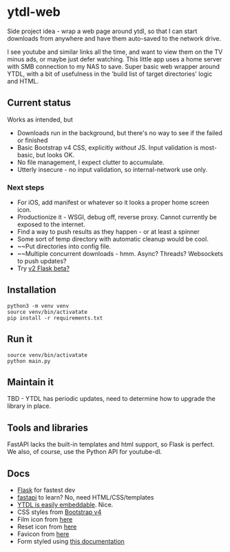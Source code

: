 # ytdl-web
Side project idea - wrap a web page around ytdl, so that I can start downloads from anywhere and have them
auto-saved to the network drive.

I see youtube and similar links all the time, and want to view them on the TV minus ads, or maybe just defer
watching. This little app uses a home server with SMB connection to my NAS to save. Super basic web wrapper 
around YTDL, with a bit of usefulness in the 'build list of target directories' logic and HTML.

## Current status

Works as intended, but
- Downloads run in the background, but there's no way to see if the failed or finished
- Basic Bootstrap v4 CSS, explicitly _without_ JS. Input validation is most-basic, but looks OK.
- No file management, I expect clutter to accumulate.
- Utterly insecure - no input validation, so internal-network use only.

### Next steps
- For iOS, add manifest or whatever so it looks a proper home screen icon.
- Productionize it - WSGI, debug off, reverse proxy. Cannot currently be exposed to the internet.
- Find a way to push results as they happen - or at least a spinner
- Some sort of temp directory with automatic cleanup would be cool.
- ~~Put directories into config file.
- ~~Multiple concurrent downloads - hmm. Async? Threads? Websockets to push updates?
- Try [v2 Flask beta?](https://www.reddit.com/r/Python/comments/msbt3p/flask_20_is_coming_please_help_us_test/)

## Installation

	python3 -m venv venv
	source venv/bin/activatate
	pip install -r requirements.txt
	
## Run it

	source venv/bin/activatate
	python main.py

## Maintain it

TBD - YTDL has periodic updates, need to determine how to upgrade the library in place.

## Tools and libraries

FastAPI lacks the built-in templates and html support, so Flask is perfect. We also, of course, use 
the Python API for youtube-dl.

## Docs

- [Flask](https://flask.palletsprojects.com/en/1.1.x/) for fastest dev
- [fastapi](https://fastapi.tiangolo.com/) to learn? No, need HTML/CSS/templates
- [YTDL is easily embeddable](https://github.com/ytdl-org/youtube-dl#embedding-youtube-dl). Nice.
- CSS styles from [Bootstrap v4](https://getbootstrap.com/docs/5.0/forms/overview/)
- Film icon from [here](https://icons.getbootstrap.com/icons/film/)
- Reset icon from [here](https://icons.getbootstrap.com/icons/x-circle/)  
- Favicon from [here](https://www.favicon.cc/?action=icon&file_id=935559)
- Form styled using [this documentation](https://getbootstrap.com/docs/5.0/forms/overview/)

